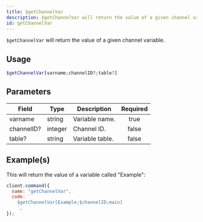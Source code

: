 ```yaml
---
title: $getChannelVar
description: $getChannelVar will return the value of a given channel variable.
id: getChannelVar
---
```


`$getChannelVar` will return the value of a given channel variable.

## Usage

```php
$getChannelVar[varname;channelID?;table?]
```

## Parameters

| Field      | Type    | Description     | Required |
| ---------- | ------- | --------------- | :------: |
| varname    | string  | Variable name.  |   true   |
| channelID? | integer | Channel ID.     |  false   |
| table?     | string  | Variable table. |  false   |

## Example(s)

This will return the value of a variable called "Example":

```javascript
client.command({
  name: "getChannelVar",
  code: `
    $getChannelVar[Example;$channelID;main]
    `,
});
```
